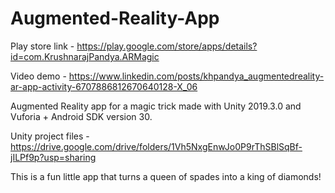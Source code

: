 # Augmented-Reality-App
Play store link - https://play.google.com/store/apps/details?id=com.KrushnarajPandya.ARMagic

Video demo - https://www.linkedin.com/posts/khpandya_augmentedreality-ar-app-activity-6707886812670640128-X_06

Augmented Reality app for a magic trick made with Unity 2019.3.0 and Vuforia + Android SDK version 30.

Unity project files - https://drive.google.com/drive/folders/1Vh5NxgEnwJo0P9rThSBlSqBf-jILPf9p?usp=sharing

This is a fun little app that turns a queen of spades into a king of diamonds! 
